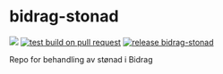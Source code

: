 # bidrag-stonad

![](https://github.com/navikt/bidrag-stonad/workflows/continuous%20integration/badge.svg)
[![test build on pull request](https://github.com/navikt/bidrag-stonad/actions/workflows/pr.yaml/badge.svg)](https://github.com/navikt/bidrag-stonad/actions/workflows/pr.yaml)
[![release bidrag-stonad](https://github.com/navikt/bidrag-stonad/actions/workflows/release.yaml/badge.svg)](https://github.com/navikt/bidrag-stonad/actions/workflows/release.yaml)


Repo for behandling av stønad i Bidrag
